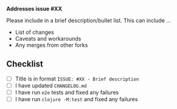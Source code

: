 **Addresses issue #XX**

Please include in a brief description/bullet list. This can include ...

* List of changes
* Caveats and workarounds
* Any merges from other forks

## Checklist

- [ ] Title is in format `ISSUE: #XX - Brief description`
- [ ] I have updated `CHANGELOG.md`
- [ ] I have run `e2e` tests and fixed any failures
- [ ] I have run `clojure -M:test` and fixed any failures
